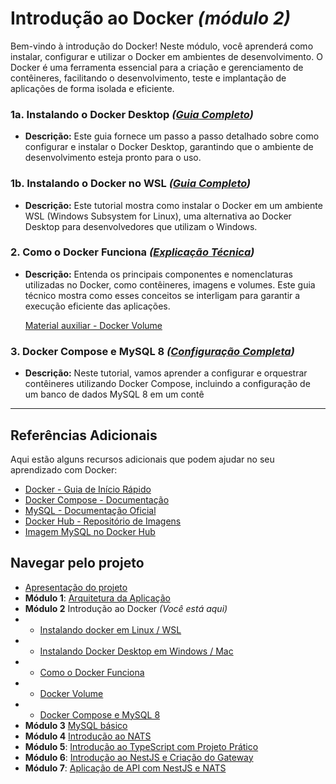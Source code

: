 # Introdução ao Docker *(módulo 2)*

Bem-vindo à introdução do Docker! Neste módulo, você aprenderá como instalar, configurar e utilizar o Docker em ambientes de desenvolvimento. O Docker é uma ferramenta essencial para a criação e gerenciamento de contêineres, facilitando o desenvolvimento, teste e implantação de aplicações de forma isolada e eficiente.

### 1a. Instalando o Docker Desktop *([Guia Completo](./1-instalando-docker-desktop.md))*

- **Descrição:** Este guia fornece um passo a passo detalhado sobre como configurar e instalar o Docker Desktop, garantindo que o ambiente de desenvolvimento esteja pronto para o uso.

### 1b. Instalando o Docker no WSL *([Guia Completo](./1-instalar-wsl-e-docker.md))*

- **Descrição:** Este tutorial mostra como instalar o Docker em um ambiente WSL (Windows Subsystem for Linux), uma alternativa ao Docker Desktop para desenvolvedores que utilizam o Windows.

### 2. Como o Docker Funciona *([Explicação Técnica](./2-como-docker-funciona.md))*

- **Descrição:** Entenda os principais componentes e nomenclaturas utilizadas no Docker, como contêineres, imagens e volumes. Este guia técnico mostra como esses conceitos se interligam para garantir a execução eficiente das aplicações.

    [Material auxiliar - Docker Volume](./2-docker-volume.md)

### 3. Docker Compose e MySQL 8 *([Configuração Completa](./3-docker-compose-e-mysql.md))*

- **Descrição:** Neste tutorial, vamos aprender a configurar e orquestrar contêineres utilizando Docker Compose, incluindo a configuração de um banco de dados MySQL 8 em um contê

---

## Referências Adicionais

Aqui estão alguns recursos adicionais que podem ajudar no seu aprendizado com Docker:

- [Docker - Guia de Início Rápido](https://docs.docker.com/get-started/)
- [Docker Compose - Documentação](https://docs.docker.com/compose/)
- [MySQL - Documentação Oficial](https://dev.mysql.com/doc/)
- [Docker Hub - Repositório de Imagens](https://hub.docker.com/)
- [Imagem MySQL no Docker Hub](https://hub.docker.com/_/mysql)

## Navegar pelo projeto
- [Apresentação do projeto](../README.md)
- **Módulo 1**: [Arquitetura da Aplicação](../dia1/README.md)
- **Módulo 2** Introdução ao Docker *(Você está aqui)*
- - [Instalando docker em Linux / WSL](./1-instalar-wsl-e-docker.md)
- - [Instalando Docker Desktop em Windows / Mac](./1-instalando-docker-desktop.md)
- - [Como o Docker Funciona](./2-como-docker-funciona.md)
- - [Docker Volume](./2-docker-volume.md)
- - [Docker Compose e MySQL 8](./3-docker-compose-e-mysql.md)
- **Módulo 3** [MySQL básico](../dia3/README.md)
- **Módulo 4** [Introdução ao NATS](../dia4/README.md)
- **Módulo 5**: [Introdução ao TypeScript com Projeto Prático](../dia5/README.md)
- **Módulo 6**: [Introdução ao NestJS e Criação do Gateway](../dia6/README.md)
- **Módulo 7**: [Aplicação de API com NestJS e NATS](../dia7/README.md)
